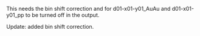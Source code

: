 This needs the bin shift correction and for d01-x01-y01_AuAu and d01-x01-y01_pp to be turned off in the output.

Update: added bin shift correction.